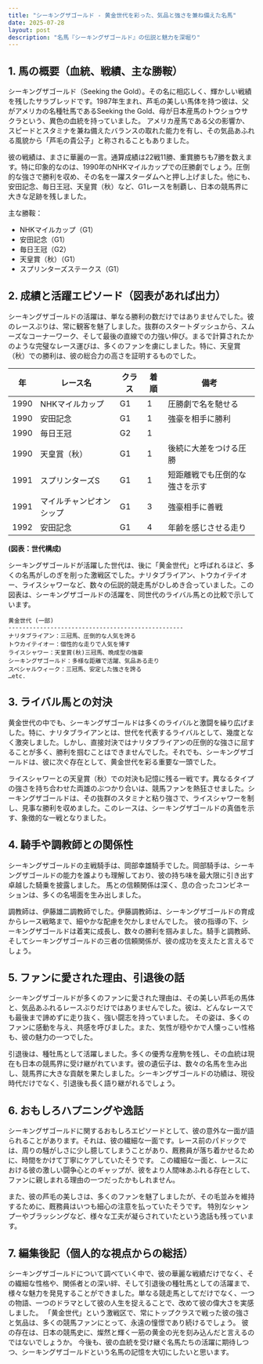 ```yaml
---
title: "シーキングザゴールド - 黄金世代を彩った、気品と強さを兼ね備えた名馬"
date: 2025-07-28
layout: post
description: "名馬『シーキングザゴールド』の伝説と魅力を深堀り"
---
```


## 1. 馬の概要（血統、戦績、主な勝鞍）

シーキングザゴールド（Seeking the Gold）。その名に相応しく、輝かしい戦績を残したサラブレッドです。1987年生まれ、芦毛の美しい馬体を持つ彼は、父がアメリカの名種牡馬であるSeeking the Gold、母が日本産馬のトウショウサクラという、異色の血統を持っていました。  アメリカ産馬である父の影響か、スピードとスタミナを兼ね備えたバランスの取れた能力を有し、その気品あふれる風貌から「芦毛の貴公子」と称されることもありました。

彼の戦績は、まさに華麗の一言。通算成績は22戦11勝、重賞勝ちも7勝を数えます。特に印象的なのは、1990年のNHKマイルカップでの圧勝劇でしょう。圧倒的な強さで勝利を収め、その名を一躍スターダムへと押し上げました。他にも、安田記念、毎日王冠、天皇賞（秋）など、G1レースを制覇し、日本の競馬界に大きな足跡を残しました。

主な勝鞍：

* NHKマイルカップ（G1）
* 安田記念（G1）
* 毎日王冠（G2）
* 天皇賞（秋）（G1）
* スプリンターズステークス（G1）


## 2. 成績と活躍エピソード（図表があれば出力）

シーキングザゴールドの活躍は、単なる勝利の数だけではありませんでした。彼のレースぶりは、常に観客を魅了しました。抜群のスタートダッシュから、スムーズなコーナーワーク、そして最後の直線での力強い伸び。まるで計算されたかのような完璧なレース運びは、多くのファンを虜にしました。特に、天皇賞（秋）での勝利は、彼の総合力の高さを証明するものでした。

| 年 | レース名           | クラス | 着順 | 備考                                  |
|---|--------------------|-------|------|---------------------------------------|
| 1990 | NHKマイルカップ     | G1    | 1    | 圧勝劇で名を馳せる                     |
| 1990 | 安田記念           | G1    | 1    | 強豪を相手に勝利                         |
| 1990 | 毎日王冠           | G2    | 1    |                                       |
| 1990 | 天皇賞（秋）       | G1    | 1    | 後続に大差をつける圧勝                   |
| 1991 | スプリンターズS   | G1    | 1    | 短距離戦でも圧倒的な強さを示す          |
| 1991 | マイルチャンピオンシップ | G1    | 3    | 強豪相手に善戦                          |
| 1992 | 安田記念           | G1    | 4    | 年齢を感じさせる走り                     |


**(図表：世代構成)**

シーキングザゴールドが活躍した世代は、後に「黄金世代」と呼ばれるほど、多くの名馬がしのぎを削った激戦区でした。ナリタブライアン、トウカイテイオー、ライスシャワーなど、数々の伝説的競走馬がひしめき合っていました。この図表は、シーキングザゴールドの活躍を、同世代のライバル馬との比較で示しています。


```
黄金世代 (一部)
--------------------------------------------------
ナリタブライアン：三冠馬、圧倒的な人気を誇る
トウカイテイオー：個性的な走りで人気を博す
ライスシャワー：天皇賞(秋)三冠馬、晩成型の強豪
シーキングザゴールド：多様な距離で活躍、気品ある走り
スペシャルウィーク：三冠馬、安定した強さを誇る
…etc.
```


## 3. ライバル馬との対決

黄金世代の中でも、シーキングザゴールドは多くのライバルと激闘を繰り広げました。特に、ナリタブライアンとは、世代を代表するライバルとして、幾度となく激突しました。しかし、直接対決ではナリタブライアンの圧倒的な強さに屈することが多く、勝利を掴むことはできませんでした。それでも、シーキングザゴールドは、彼に次ぐ存在として、黄金世代を彩る重要な一頭でした。


ライスシャワーとの天皇賞（秋）での対決も記憶に残る一戦です。異なるタイプの強さを持ち合わせた両雄のぶつかり合いは、競馬ファンを熱狂させました。シーキングザゴールドは、その抜群のスタミナと粘り強さで、ライスシャワーを制し、見事な勝利を収めました。このレースは、シーキングザゴールドの真価を示す、象徴的な一戦となりました。


## 4. 騎手や調教師との関係性

シーキングザゴールドの主戦騎手は、岡部幸雄騎手でした。岡部騎手は、シーキングザゴールドの能力を誰よりも理解しており、彼の持ち味を最大限に引き出す卓越した騎乗を披露しました。  馬との信頼関係は深く、息の合ったコンビネーションは、多くの名場面を生み出しました。


調教師は、伊藤雄二調教師でした。伊藤調教師は、シーキングザゴールドの育成からレース戦略まで、細やかな配慮を欠かしませんでした。  彼の指導の下、シーキングザゴールドは着実に成長し、数々の勝利を掴みました。騎手と調教師、そしてシーキングザゴールドの三者の信頼関係が、彼の成功を支えたと言えるでしょう。


## 5. ファンに愛された理由、引退後の話

シーキングザゴールドが多くのファンに愛された理由は、その美しい芦毛の馬体と、気品あふれるレースぶりだけではありませんでした。彼は、どんなレースでも最後まで諦めずに走り抜く、強い闘志を持っていました。  その姿は、多くのファンに感動を与え、共感を呼びました。また、気性が穏やかで人懐っこい性格も、彼の魅力の一つでした。


引退後は、種牡馬として活躍しました。多くの優秀な産駒を残し、その血統は現在も日本の競馬界に受け継がれています。彼の遺伝子は、数々の名馬を生み出し、競馬界に大きな貢献を果たしました。シーキングザゴールドの功績は、現役時代だけでなく、引退後も長く語り継がれるでしょう。


## 6. おもしろハプニングや逸話

シーキングザゴールドに関するおもしろエピソードとして、彼の意外な一面が語られることがあります。それは、彼の繊細な一面です。レース前のパドックでは、周りの騒がしさに少し臆してしまうことがあり、厩務員が落ち着かせるために、時間をかけて丁寧にケアしていたそうです。  この繊細な一面と、レースにおける彼の激しい闘争心とのギャップが、彼をより人間味あふれる存在として、ファンに親しまれる理由の一つだったかもしれません。


また、彼の芦毛の美しさは、多くのファンを魅了しましたが、その毛並みを維持するために、厩務員はいつも細心の注意を払っていたそうです。  特別なシャンプーやブラッシングなど、様々な工夫が凝らされていたという逸話も残っています。


## 7. 編集後記（個人的な視点からの総括）

シーキングザゴールドについて調べていく中で、彼の華麗な戦績だけでなく、その繊細な性格や、関係者との深い絆、そして引退後の種牡馬としての活躍まで、様々な魅力を発見することができました。単なる競走馬としてだけでなく、一つの物語、一つのドラマとして彼の人生を捉えることで、改めて彼の偉大さを実感しました。  「黄金世代」という激戦区で、常にトップクラスで戦った彼の強さと気品は、多くの競馬ファンにとって、永遠の憧憬であり続けるでしょう。  彼の存在は、日本の競馬史に、燦然と輝く一筋の黄金の光を刻み込んだと言えるのではないでしょうか。  今後も、彼の血統を受け継ぐ名馬たちの活躍に期待しつつ、シーキングザゴールドという名馬の記憶を大切にしたいと思います。
